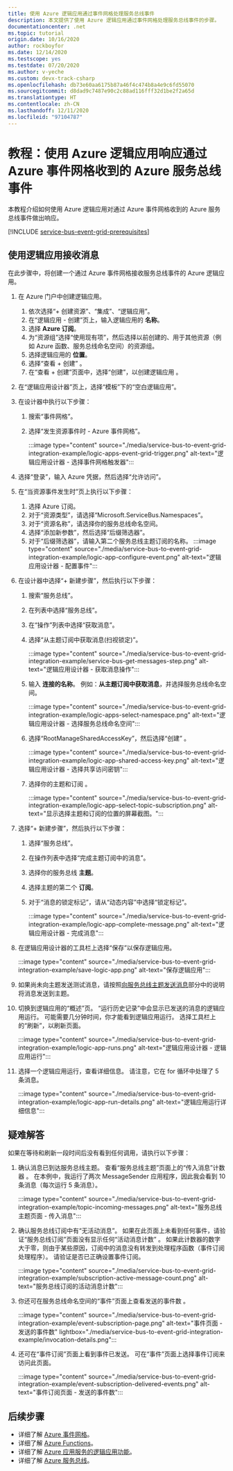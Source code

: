 ```yaml
---
title: 使用 Azure 逻辑应用通过事件网格处理服务总线事件
description: 本文提供了使用 Azure 逻辑应用通过事件网格处理服务总线事件的步骤。
documentationcenter: .net
ms.topic: tutorial
origin.date: 10/16/2020
author: rockboyfor
ms.date: 12/14/2020
ms.testscope: yes
ms.testdate: 07/20/2020
ms.author: v-yeche
ms.custom: devx-track-csharp
ms.openlocfilehash: db73e60aa6175b87a46f4c474b8a4e9c6fd55070
ms.sourcegitcommit: d8dad9c7487e90c2c88ad116fff32d1be2f2a65d
ms.translationtype: HT
ms.contentlocale: zh-CN
ms.lasthandoff: 12/11/2020
ms.locfileid: "97104787"
---
```

# <a name="tutorial-respond-to-azure-service-bus-events-received-via-azure-event-grid-by-using-azure-logic-apps"></a>教程：使用 Azure 逻辑应用响应通过 Azure 事件网格收到的 Azure 服务总线事件
本教程介绍如何使用 Azure 逻辑应用对通过 Azure 事件网格收到的 Azure 服务总线事件做出响应。 

[!INCLUDE [service-bus-event-grid-prerequisites](../../includes/service-bus-event-grid-prerequisites.md)]

## <a name="receive-messages-by-using-logic-apps"></a>使用逻辑应用接收消息
在此步骤中，将创建一个通过 Azure 事件网格接收服务总线事件的 Azure 逻辑应用。 

1. 在 Azure 门户中创建逻辑应用。
    1. 依次选择“+ 创建资源”、“集成”、“逻辑应用”。 
    2. 在“逻辑应用 - 创建”页上，输入逻辑应用的 **名称**。
    3. 选择 **Azure 订阅**。 
    4. 为“资源组”选择“使用现有项”，然后选择以前创建的、用于其他资源（例如 Azure 函数、服务总线命名空间）的资源组。 
    5. 选择逻辑应用的 **位置**。 
    6. 选择“查看 + 创建”  。 
    1. 在“查看 + 创建”页面中，选择“创建”，以创建逻辑应用 。 
1. 在“逻辑应用设计器”页上，选择“模板”下的“空白逻辑应用”。 
1. 在设计器中执行以下步骤：
    1. 搜索“事件网格”。 
    2. 选择“发生资源事件时 - Azure 事件网格”。 

        :::image type="content" source="./media/service-bus-to-event-grid-integration-example/logic-apps-event-grid-trigger.png" alt-text="逻辑应用设计器 - 选择事件网格触发器":::
4. 选择“登录”，输入 Azure 凭据，然后选择“允许访问”。 
5. 在“当资源事件发生时”页上执行以下步骤：
    1. 选择 Azure 订阅。 
    2. 对于“资源类型”，请选择“Microsoft.ServiceBus.Namespaces”。 
    3. 对于“资源名称”，请选择你的服务总线命名空间。 
    4. 选择“添加新参数”，然后选择“后缀筛选器”。 
    5. 对于“后缀筛选器”，请输入第二个服务总线主题订阅的名称。 
        :::image type="content" source="./media/service-bus-to-event-grid-integration-example/logic-app-configure-event.png" alt-text="逻辑应用设计器 - 配置事件":::
6. 在设计器中选择“+ 新建步骤”，然后执行以下步骤：
    1. 搜索“服务总线”。
    2. 在列表中选择“服务总线”。 
    3. 在“操作”列表中选择“获取消息”。 
    4. 选择“从主题订阅中获取消息(扫视锁定)”。 

        :::image type="content" source="./media/service-bus-to-event-grid-integration-example/service-bus-get-messages-step.png" alt-text="逻辑应用设计器 - 获取消息操作":::
    5. 输入 **连接的名称**。 例如：**从主题订阅中获取消息**，并选择服务总线命名空间。 

        :::image type="content" source="./media/service-bus-to-event-grid-integration-example/logic-apps-select-namespace.png" alt-text="逻辑应用设计器 - 选择服务总线命名空间"::: 
    6. 选择“RootManageSharedAccessKey”，然后选择“创建” 。

        :::image type="content" source="./media/service-bus-to-event-grid-integration-example/logic-app-shared-access-key.png" alt-text="逻辑应用设计器 - 选择共享访问密钥"::: 
    8. 选择你的主题和订阅 。 

        :::image type="content" source="./media/service-bus-to-event-grid-integration-example/logic-app-select-topic-subscription.png" alt-text="显示选择主题和订阅的位置的屏幕截图。":::
7. 选择“+ 新建步骤”，然后执行以下步骤： 
    1. 选择“服务总线”。
    2. 在操作列表中选择“完成主题订阅中的消息”。 
    3. 选择你的服务总线 **主题**。
    4. 选择主题的第二个 **订阅**。
    5. 对于“消息的锁定标记”，请从“动态内容”中选择“锁定标记”。 

        :::image type="content" source="./media/service-bus-to-event-grid-integration-example/logic-app-complete-message.png" alt-text="逻辑应用设计器 - 完成消息":::
8. 在逻辑应用设计器的工具栏上选择“保存”以保存逻辑应用。 

    :::image type="content" source="./media/service-bus-to-event-grid-integration-example/save-logic-app.png" alt-text="保存逻辑应用":::
1. 如果尚未向主题发送测试消息，请按照[向服务总线主题发送消息](#send-messages-to-the-service-bus-topic)部分中的说明将消息发送到主题。 
1. 切换到逻辑应用的“概述”页。 “运行历史记录”中会显示已发送的消息的逻辑应用运行。 可能需要几分钟时间，你才能看到逻辑应用运行。 选择工具栏上的“刷新”，以刷新页面。 

    :::image type="content" source="./media/service-bus-to-event-grid-integration-example/logic-app-runs.png" alt-text="逻辑应用设计器 - 逻辑应用运行":::
1. 选择一个逻辑应用运行，查看详细信息。 请注意，它在 for 循环中处理了 5 条消息。 

    :::image type="content" source="./media/service-bus-to-event-grid-integration-example/logic-app-run-details.png" alt-text="逻辑应用运行详细信息":::    

## <a name="troubleshoot"></a>疑难解答
如果在等待和刷新一段时间后没有看到任何调用，请执行以下步骤： 

1. 确认消息已到达服务总线主题。 查看“服务总线主题”页面上的“传入消息”计数器 。 在本例中，我运行了两次 MessageSender 应用程序，因此我会看到 10 条消息（每次运行 5 条消息）。

    :::image type="content" source="./media/service-bus-to-event-grid-integration-example/topic-incoming-messages.png" alt-text="服务总线主题页面 - 传入消息":::    
1. 确认服务总线订阅中有“无活动消息”。 
    如果在此页面上未看到任何事件，请验证“服务总线订阅”页面没有显示任何“活动消息计数” 。 如果此计数器的数字大于零，则由于某些原因，订阅中的消息没有转发到处理程序函数（事件订阅处理程序）。 请验证是否已正确设置事件订阅。 

    :::image type="content" source="./media/service-bus-to-event-grid-integration-example/subscription-active-message-count.png" alt-text="服务总线订阅的活动消息计数":::    
1. 你还可在服务总线命名空间的“事件”页面上查看发送的事件数 。 

    :::image type="content" source="./media/service-bus-to-event-grid-integration-example/event-subscription-page.png" alt-text="事件页面 - 发送的事件数" lightbox="./media/service-bus-to-event-grid-integration-example/invocation-details.png":::
1. 还可在“事件订阅”页面上看到事件已发送。 可在“事件”页面上选择事件订阅来访问此页面。 

    :::image type="content" source="./media/service-bus-to-event-grid-integration-example/event-subscription-delivered-events.png" alt-text="事件订阅页面 - 发送的事件数":::
## <a name="next-steps"></a>后续步骤

* 详细了解 [Azure 事件网格](../event-grid/index.yml)。
* 详细了解 [Azure Functions](../azure-functions/index.yml)。
* 详细了解 [Azure 应用服务的逻辑应用功能](../logic-apps/index.yml)。
* 详细了解 [Azure 服务总线](https://docs.azure.cn/service-bus/)。

[2]: ./media/service-bus-to-event-grid-integration-example/sbtoeventgrid2.png
[3]: ./media/service-bus-to-event-grid-integration-example/sbtoeventgrid3.png
[7]: ./media/service-bus-to-event-grid-integration-example/sbtoeventgrid7.png
[8]: ./media/service-bus-to-event-grid-integration-example/sbtoeventgrid8.png
[9]: ./media/service-bus-to-event-grid-integration-example/sbtoeventgrid9.png
[10]: ./media/service-bus-to-event-grid-integration-example/sbtoeventgrid10.png
[11]: ./media/service-bus-to-event-grid-integration-example/sbtoeventgrid11.png
[12]: ./media/service-bus-to-event-grid-integration-example/sbtoeventgrid12.png
[12-1]: ./media/service-bus-to-event-grid-integration-example/sbtoeventgrid12-1.png
[12-2]: ./media/service-bus-to-event-grid-integration-example/sbtoeventgrid12-2.png
[13]: ./media/service-bus-to-event-grid-integration-example/sbtoeventgrid13.png
[14]: ./media/service-bus-to-event-grid-integration-example/sbtoeventgrid14.png
[15]: ./media/service-bus-to-event-grid-integration-example/sbtoeventgrid15.png
[16]: ./media/service-bus-to-event-grid-integration-example/sbtoeventgrid16.png
[17]: ./media/service-bus-to-event-grid-integration-example/sbtoeventgrid17.png
[18]: ./media/service-bus-to-event-grid-integration-example/sbtoeventgrid18.png
[20]: ./media/service-bus-to-event-grid-integration-example/sbtoeventgridportal.png
[21]: ./media/service-bus-to-event-grid-integration-example/sbtoeventgridportal2.png

<!-- Update_Description: update meta properties, wording update, update link -->